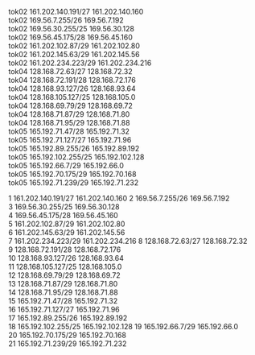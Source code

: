  tok02       161.202.140.191/27	161.202.140.160	     
 tok02       169.56.7.255/26	169.56.7.192	     
 tok02       169.56.30.255/25	169.56.30.128	     
 tok02       169.56.45.175/28	169.56.45.160	     
 tok02       161.202.102.87/29	161.202.102.80	     
 tok02       161.202.145.63/29	161.202.145.56	     
 tok02       161.202.234.223/29	161.202.234.216	     
 tok04       128.168.72.63/27	128.168.72.32	     
 tok04       128.168.72.191/28	128.168.72.176	     
 tok04       128.168.93.127/26	128.168.93.64	     
 tok04       128.168.105.127/25	128.168.105.0	     
 tok04       128.168.69.79/29	128.168.69.72	     
 tok04       128.168.71.87/29	128.168.71.80	     
 tok04       128.168.71.95/29	128.168.71.88	     
 tok05       165.192.71.47/28	165.192.71.32	     
 tok05       165.192.71.127/27	165.192.71.96	     
 tok05       165.192.89.255/26	165.192.89.192	     
 tok05       165.192.102.255/25	165.192.102.128	     
 tok05       165.192.66.7/29	165.192.66.0	     
 tok05       165.192.70.175/29	165.192.70.168	     
 tok05       165.192.71.239/29	165.192.71.232	     


1	161.202.140.191/27	161.202.140.160	
2	169.56.7.255/26	    169.56.7.192	
3	169.56.30.255/25	169.56.30.128	
4	169.56.45.175/28	169.56.45.160	
5	161.202.102.87/29	161.202.102.80	
6	161.202.145.63/29	161.202.145.56	
7	161.202.234.223/29	161.202.234.216	
8	128.168.72.63/27	128.168.72.32	
9	128.168.72.191/28	128.168.72.176	
10	128.168.93.127/26	128.168.93.64	
11	128.168.105.127/25	128.168.105.0	
12	128.168.69.79/29	128.168.69.72	
13	128.168.71.87/29	128.168.71.80	
14	128.168.71.95/29	128.168.71.88	
15	165.192.71.47/28	165.192.71.32	
16	165.192.71.127/27	165.192.71.96	
17	165.192.89.255/26	165.192.89.192	
18	165.192.102.255/25	165.192.102.128	
19	165.192.66.7/29	    165.192.66.0	
20	165.192.70.175/29	165.192.70.168	
21	165.192.71.239/29	165.192.71.232	